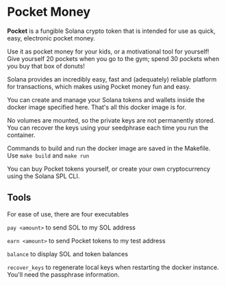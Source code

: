 # Pocket Money

**Pocket** is a fungible Solana crypto token that is intended for use as quick,
easy, electronic pocket money.

Use it as pocket money for your kids, or a motivational tool for yourself! Give
yourself 20 pockets when you go to the gym; spend 30 pockets when you buy that
box of donuts!

Solana provides an incredibly easy, fast and (adequately) reliable platform for
transactions, which makes using Pocket money fun and easy.

You can create and manage your Solana tokens and wallets inside the docker
image specified here. That's all this docker image is for.

No volumes are mounted, so the private keys are not permanently stored. You can
recover the keys using your seedphrase each time you run the container.

Commands to build and run the docker image are saved in the Makefile. Use
```make build``` and ```make run```

You can buy Pocket tokens yourself, or create your own cryptocurrency using the
Solana SPL CLI.

## Tools
For ease of use, there are four executables

```pay <amount>``` to send SOL to my SOL address

```earn <amount>``` to send Pocket tokens to my test address

```balance``` to display SOL and token balances

```recover_keys``` to regenerate local keys when restarting the docker instance. You'll need the passphrase information.
